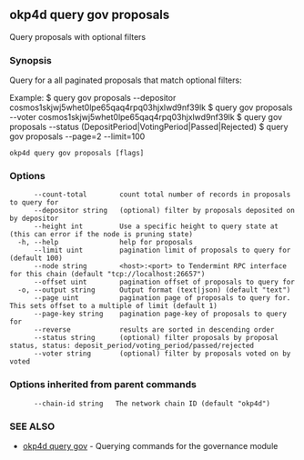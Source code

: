 ## okp4d query gov proposals

Query proposals with optional filters

### Synopsis

Query for a all paginated proposals that match optional filters:

Example:
$ <appd> query gov proposals --depositor cosmos1skjwj5whet0lpe65qaq4rpq03hjxlwd9nf39lk
$ <appd> query gov proposals --voter cosmos1skjwj5whet0lpe65qaq4rpq03hjxlwd9nf39lk
$ <appd> query gov proposals --status (DepositPeriod|VotingPeriod|Passed|Rejected)
$ <appd> query gov proposals --page=2 --limit=100

```
okp4d query gov proposals [flags]
```

### Options

```
      --count-total        count total number of records in proposals to query for
      --depositor string   (optional) filter by proposals deposited on by depositor
      --height int         Use a specific height to query state at (this can error if the node is pruning state)
  -h, --help               help for proposals
      --limit uint         pagination limit of proposals to query for (default 100)
      --node string        <host>:<port> to Tendermint RPC interface for this chain (default "tcp://localhost:26657")
      --offset uint        pagination offset of proposals to query for
  -o, --output string      Output format (text|json) (default "text")
      --page uint          pagination page of proposals to query for. This sets offset to a multiple of limit (default 1)
      --page-key string    pagination page-key of proposals to query for
      --reverse            results are sorted in descending order
      --status string      (optional) filter proposals by proposal status, status: deposit_period/voting_period/passed/rejected
      --voter string       (optional) filter by proposals voted on by voted
```

### Options inherited from parent commands

```
      --chain-id string   The network chain ID (default "okp4d")
```

### SEE ALSO

* [okp4d query gov](okp4d_query_gov.md)	 - Querying commands for the governance module

